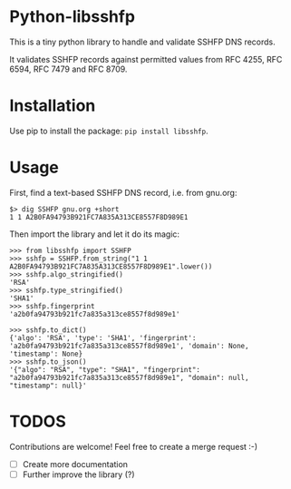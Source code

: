 # Python-libsshfp

This is a tiny python library to handle and validate SSHFP DNS records.

It validates SSHFP records against permitted values from RFC 4255, RFC 6594, RFC 7479 and RFC 8709.



# Installation

Use pip to install the package: `pip install libsshfp`.

# Usage

First, find a text-based SSHFP DNS record, i.e. from gnu.org:

```
$> dig SSHFP gnu.org +short
1 1 A2B0FA94793B921FC7A835A313CE8557F8D989E1
```

Then import the library and let it do its magic:
```
>>> from libsshfp import SSHFP
>>> sshfp = SSHFP.from_string("1 1 A2B0FA94793B921FC7A835A313CE8557F8D989E1".lower()) 
>>> sshfp.algo_stringified()
'RSA'
>>> sshfp.type_stringified()
'SHA1'
>>> sshfp.fingerprint
'a2b0fa94793b921fc7a835a313ce8557f8d989e1'

>>> sshfp.to_dict()
{'algo': 'RSA', 'type': 'SHA1', 'fingerprint': 'a2b0fa94793b921fc7a835a313ce8557f8d989e1', 'domain': None, 'timestamp': None}
>>> sshfp.to_json()
'{"algo": "RSA", "type": "SHA1", "fingerprint": "a2b0fa94793b921fc7a835a313ce8557f8d989e1", "domain": null, "timestamp": null}'
```

# TODOS

Contributions are welcome! Feel free to create a merge request :-)

- [ ] Create more documentation
- [ ] Further improve the library (?)
